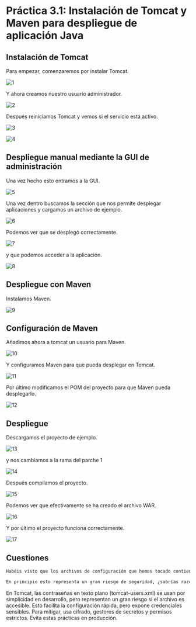 # Práctica 3.1: Instalación de Tomcat y Maven para despliegue de aplicación Java

## Instalación de Tomcat

Para empezar, comenzaremos por instalar Tomcat.

![1](includes/images/2.png)

Y ahora creamos nuestro usuario administrador.

![2]( includes/images/3.png)

Después reiniciamos Tomcat y vemos si el servicio está activo.

![3]( includes/images/4.png)

![4]( includes/images/5.png)

## Despliegue manual mediante la GUI de administración

Una vez hecho esto entramos a la GUI.

![5]( includes/images/6.png)

Una vez dentro buscamos la sección que nos permite desplegar aplicaciones y cargamos un archivo de ejemplo.

![6]( includes/images/11.png)

Podemos ver que se desplegó correctamente.

![7]( includes/images/12.png)

y que podemos acceder a la aplicación.

![8]( includes/images/13.png)

## Despliegue con Maven

Instalamos Maven.

![9]( includes/images/7.png)

## Configuración de Maven

Añadimos ahora a tomcat un usuario para Maven.

![10]( includes/images/17.png)

Y configuramos Maven para que pueda desplegar en Tomcat.

![11]( includes/images/18.png)

Por último modificamos el POM del proyecto para que Maven pueda desplegarlo.

![12]( includes/images/24.png)

## Despliegue

Descargamos el proyecto de ejemplo.

![13]( includes/images/19.png)

y nos cambiamos a la rama del parche 1

![14]( includes/images/21.png)

Después compilamos el proyecto.

![15]( includes/images/25.png)

Podemos ver que efectivamente se ha creado el archivo WAR.

![16]( includes/images/27.png)

Y por último el proyecto funciona correctamente.

![17]( includes/images/26.png)

## Cuestiones

```Markdown
Habéis visto que los archivos de configuración que hemos tocado contienen contraseñas en texto plano, por lo que cualquiera con acceso a ellos obtendría las credenciales de nuestras herramientas.

En principio esto representa un gran riesgo de seguridad, ¿sabrías razonar o averigüar por qué esto está diseñado de esta forma?
```

En Tomcat, las contraseñas en texto plano (tomcat-users.xml) se usan por simplicidad en desarrollo, pero representan un gran riesgo si el archivo es accesible. Esto facilita la configuración rápida, pero expone credenciales sensibles. Para mitigar, usa cifrado, gestores de secretos y permisos estrictos. Evita estas prácticas en producción.
